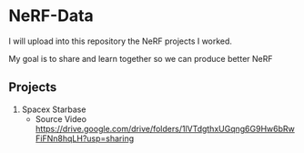 # NeRF-Data

I will upload into this repository the NeRF projects I worked.

My goal is to share and learn together so we can produce better NeRF

## Projects
1) Spacex Starbase
    - Source Video https://drive.google.com/drive/folders/1lVTdgthxUGqng6G9Hw6bRwFiFNn8hqLH?usp=sharing
